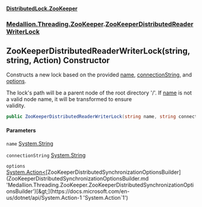 #### [DistributedLock.ZooKeeper](README.md 'README')
### [Medallion.Threading.ZooKeeper](Medallion.Threading.ZooKeeper.md 'Medallion.Threading.ZooKeeper').[ZooKeeperDistributedReaderWriterLock](ZooKeeperDistributedReaderWriterLock.md 'Medallion.Threading.ZooKeeper.ZooKeeperDistributedReaderWriterLock')

## ZooKeeperDistributedReaderWriterLock(string, string, Action<ZooKeeperDistributedSynchronizationOptionsBuilder>) Constructor

Constructs a new lock based on the provided [name](ZooKeeperDistributedReaderWriterLock..ctor.UBffuya5D0MaaTKQLo9/wQ.md#Medallion.Threading.ZooKeeper.ZooKeeperDistributedReaderWriterLock.ZooKeeperDistributedReaderWriterLock(string,string,System.Action_Medallion.Threading.ZooKeeper.ZooKeeperDistributedSynchronizationOptionsBuilder_).name 'Medallion.Threading.ZooKeeper.ZooKeeperDistributedReaderWriterLock.ZooKeeperDistributedReaderWriterLock(string, string, System.Action<Medallion.Threading.ZooKeeper.ZooKeeperDistributedSynchronizationOptionsBuilder>).name'), [connectionString](ZooKeeperDistributedReaderWriterLock..ctor.UBffuya5D0MaaTKQLo9/wQ.md#Medallion.Threading.ZooKeeper.ZooKeeperDistributedReaderWriterLock.ZooKeeperDistributedReaderWriterLock(string,string,System.Action_Medallion.Threading.ZooKeeper.ZooKeeperDistributedSynchronizationOptionsBuilder_).connectionString 'Medallion.Threading.ZooKeeper.ZooKeeperDistributedReaderWriterLock.ZooKeeperDistributedReaderWriterLock(string, string, System.Action<Medallion.Threading.ZooKeeper.ZooKeeperDistributedSynchronizationOptionsBuilder>).connectionString'), and [options](ZooKeeperDistributedReaderWriterLock..ctor.UBffuya5D0MaaTKQLo9/wQ.md#Medallion.Threading.ZooKeeper.ZooKeeperDistributedReaderWriterLock.ZooKeeperDistributedReaderWriterLock(string,string,System.Action_Medallion.Threading.ZooKeeper.ZooKeeperDistributedSynchronizationOptionsBuilder_).options 'Medallion.Threading.ZooKeeper.ZooKeeperDistributedReaderWriterLock.ZooKeeperDistributedReaderWriterLock(string, string, System.Action<Medallion.Threading.ZooKeeper.ZooKeeperDistributedSynchronizationOptionsBuilder>).options').  
  
The lock's path will be a parent node of the root directory '/'. If [name](ZooKeeperDistributedReaderWriterLock..ctor.UBffuya5D0MaaTKQLo9/wQ.md#Medallion.Threading.ZooKeeper.ZooKeeperDistributedReaderWriterLock.ZooKeeperDistributedReaderWriterLock(string,string,System.Action_Medallion.Threading.ZooKeeper.ZooKeeperDistributedSynchronizationOptionsBuilder_).name 'Medallion.Threading.ZooKeeper.ZooKeeperDistributedReaderWriterLock.ZooKeeperDistributedReaderWriterLock(string, string, System.Action<Medallion.Threading.ZooKeeper.ZooKeeperDistributedSynchronizationOptionsBuilder>).name') is not a valid node name, it will be transformed to ensure  
validity.

```csharp
public ZooKeeperDistributedReaderWriterLock(string name, string connectionString, System.Action<Medallion.Threading.ZooKeeper.ZooKeeperDistributedSynchronizationOptionsBuilder>? options=null);
```
#### Parameters

<a name='Medallion.Threading.ZooKeeper.ZooKeeperDistributedReaderWriterLock.ZooKeeperDistributedReaderWriterLock(string,string,System.Action_Medallion.Threading.ZooKeeper.ZooKeeperDistributedSynchronizationOptionsBuilder_).name'></a>

`name` [System.String](https://docs.microsoft.com/en-us/dotnet/api/System.String 'System.String')

<a name='Medallion.Threading.ZooKeeper.ZooKeeperDistributedReaderWriterLock.ZooKeeperDistributedReaderWriterLock(string,string,System.Action_Medallion.Threading.ZooKeeper.ZooKeeperDistributedSynchronizationOptionsBuilder_).connectionString'></a>

`connectionString` [System.String](https://docs.microsoft.com/en-us/dotnet/api/System.String 'System.String')

<a name='Medallion.Threading.ZooKeeper.ZooKeeperDistributedReaderWriterLock.ZooKeeperDistributedReaderWriterLock(string,string,System.Action_Medallion.Threading.ZooKeeper.ZooKeeperDistributedSynchronizationOptionsBuilder_).options'></a>

`options` [System.Action&lt;](https://docs.microsoft.com/en-us/dotnet/api/System.Action-1 'System.Action`1')[ZooKeeperDistributedSynchronizationOptionsBuilder](ZooKeeperDistributedSynchronizationOptionsBuilder.md 'Medallion.Threading.ZooKeeper.ZooKeeperDistributedSynchronizationOptionsBuilder')[&gt;](https://docs.microsoft.com/en-us/dotnet/api/System.Action-1 'System.Action`1')